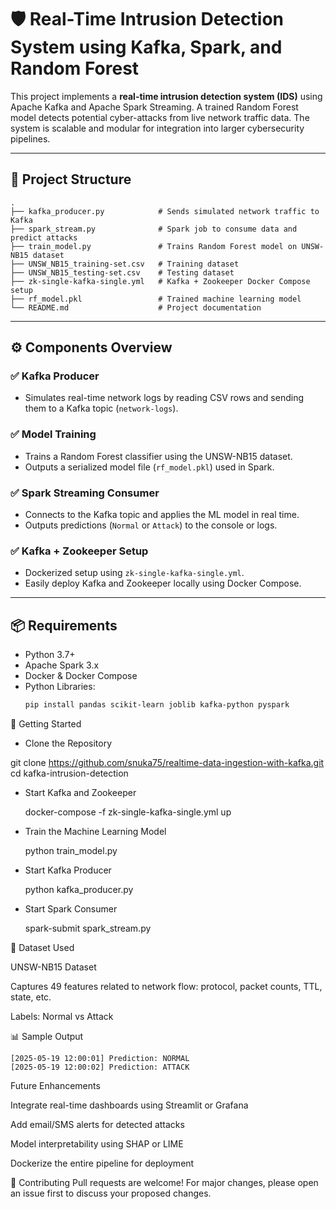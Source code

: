 # 🛡️ Real-Time Intrusion Detection System using Kafka, Spark, and Random Forest

This project implements a **real-time intrusion detection system (IDS)** using Apache Kafka and Apache Spark Streaming. A trained Random Forest model detects potential cyber-attacks from live network traffic data. The system is scalable and modular for integration into larger cybersecurity pipelines.

---

## 📁 Project Structure

```
.
├── kafka_producer.py            # Sends simulated network traffic to Kafka
├── spark_stream.py              # Spark job to consume data and predict attacks
├── train_model.py               # Trains Random Forest model on UNSW-NB15 dataset
├── UNSW_NB15_training-set.csv   # Training dataset
├── UNSW_NB15_testing-set.csv    # Testing dataset
├── zk-single-kafka-single.yml   # Kafka + Zookeeper Docker Compose setup
├── rf_model.pkl                 # Trained machine learning model
└── README.md                    # Project documentation

```
---

## ⚙️ Components Overview

### ✅ Kafka Producer
- Simulates real-time network logs by reading CSV rows and sending them to a Kafka topic (`network-logs`).

### ✅ Model Training
- Trains a Random Forest classifier using the UNSW-NB15 dataset.
- Outputs a serialized model file (`rf_model.pkl`) used in Spark.

### ✅ Spark Streaming Consumer
- Connects to the Kafka topic and applies the ML model in real time.
- Outputs predictions (`Normal` or `Attack`) to the console or logs.

### ✅ Kafka + Zookeeper Setup
- Dockerized setup using `zk-single-kafka-single.yml`.
- Easily deploy Kafka and Zookeeper locally using Docker Compose.

---

## 📦 Requirements

- Python 3.7+
- Apache Spark 3.x
- Docker & Docker Compose
- Python Libraries:
  ```bash
  pip install pandas scikit-learn joblib kafka-python pyspark
🚀 Getting Started
- Clone the Repository

git clone https://github.com/snuka75/realtime-data-ingestion-with-kafka.git
cd kafka-intrusion-detection

- Start Kafka and Zookeeper

   docker-compose -f zk-single-kafka-single.yml up

- Train the Machine Learning Model
   
    python train_model.py
  
- Start Kafka Producer

    python kafka_producer.py

- Start Spark Consumer

   spark-submit spark_stream.py

🧠 Dataset Used

UNSW-NB15 Dataset

Captures 49 features related to network flow: protocol, packet counts, TTL, state, etc.

Labels: Normal vs Attack

📊 Sample Output
```
[2025-05-19 12:00:01] Prediction: NORMAL
[2025-05-19 12:00:02] Prediction: ATTACK
```
Future Enhancements

Integrate real-time dashboards using Streamlit or Grafana

Add email/SMS alerts for detected attacks

Model interpretability using SHAP or LIME

Dockerize the entire pipeline for deployment

🤝 Contributing
Pull requests are welcome! For major changes, please open an issue first to discuss your proposed changes.



